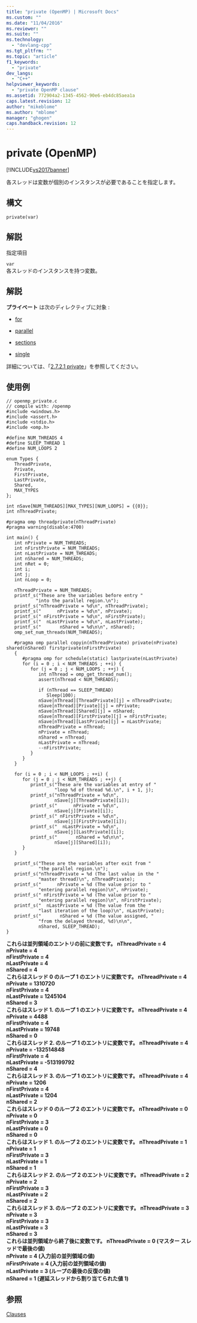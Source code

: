 ```yaml
---
title: "private (OpenMP) | Microsoft Docs"
ms.custom: ""
ms.date: "11/04/2016"
ms.reviewer: ""
ms.suite: ""
ms.technology: 
  - "devlang-cpp"
ms.tgt_pltfrm: ""
ms.topic: "article"
f1_keywords: 
  - "private"
dev_langs: 
  - "C++"
helpviewer_keywords: 
  - "private OpenMP clause"
ms.assetid: 772904a2-1345-4562-90e6-eb4dc85aea1a
caps.latest.revision: 12
author: "mikeblome"
ms.author: "mblome"
manager: "ghogen"
caps.handback.revision: 12
---
```

# private (OpenMP)
[!INCLUDE[vs2017banner](../../../assembler/inline/includes/vs2017banner.md)]

各スレッドは変数が個別のインスタンスが必要であることを指定します。  
  
## 構文  
  
```  
private(var)  
```  
  
## 解説  
 指定項目  
  
 `var`  
 各スレッドのインスタンスを持つ変数。  
  
## 解説  
 **プライベート**  は次のディレクティブに対象 :  
  
-   [for](../Topic/for%20\(OpenMP\).md)  
  
-   [parallel](../../../parallel/openmp/reference/parallel.md)  
  
-   [sections](../../../parallel/openmp/reference/sections-openmp.md)  
  
-   [single](../Topic/single.md)  
  
 詳細については、「[2.7.2.1 private](../../../parallel/openmp/2-7-2-1-private.md)」を参照してください。  
  
## 使用例  
  
```  
// openmp_private.c  
// compile with: /openmp  
#include <windows.h>  
#include <assert.h>  
#include <stdio.h>  
#include <omp.h>  
  
#define NUM_THREADS 4  
#define SLEEP_THREAD 1  
#define NUM_LOOPS 2  
  
enum Types {  
   ThreadPrivate,  
   Private,  
   FirstPrivate,  
   LastPrivate,  
   Shared,  
   MAX_TYPES  
};  
  
int nSave[NUM_THREADS][MAX_TYPES][NUM_LOOPS] = {{0}};  
int nThreadPrivate;  
  
#pragma omp threadprivate(nThreadPrivate)  
#pragma warning(disable:4700)  
  
int main() {  
   int nPrivate = NUM_THREADS;  
   int nFirstPrivate = NUM_THREADS;  
   int nLastPrivate = NUM_THREADS;  
   int nShared = NUM_THREADS;  
   int nRet = 0;  
   int i;  
   int j;  
   int nLoop = 0;  
  
   nThreadPrivate = NUM_THREADS;  
   printf_s("These are the variables before entry "  
           "into the parallel region.\n");  
   printf_s("nThreadPrivate = %d\n", nThreadPrivate);  
   printf_s("      nPrivate = %d\n", nPrivate);  
   printf_s(" nFirstPrivate = %d\n", nFirstPrivate);  
   printf_s("  nLastPrivate = %d\n", nLastPrivate);  
   printf_s("       nShared = %d\n\n", nShared);  
   omp_set_num_threads(NUM_THREADS);  
  
   #pragma omp parallel copyin(nThreadPrivate) private(nPrivate) shared(nShared) firstprivate(nFirstPrivate)  
   {  
      #pragma omp for schedule(static) lastprivate(nLastPrivate)  
      for (i = 0 ; i < NUM_THREADS ; ++i) {  
         for (j = 0 ; j < NUM_LOOPS ; ++j) {  
            int nThread = omp_get_thread_num();  
            assert(nThread < NUM_THREADS);  
  
            if (nThread == SLEEP_THREAD)  
               Sleep(100);  
            nSave[nThread][ThreadPrivate][j] = nThreadPrivate;  
            nSave[nThread][Private][j] = nPrivate;  
            nSave[nThread][Shared][j] = nShared;  
            nSave[nThread][FirstPrivate][j] = nFirstPrivate;  
            nSave[nThread][LastPrivate][j] = nLastPrivate;  
            nThreadPrivate = nThread;  
            nPrivate = nThread;  
            nShared = nThread;  
            nLastPrivate = nThread;  
            --nFirstPrivate;  
         }  
      }  
   }  
  
   for (i = 0 ; i < NUM_LOOPS ; ++i) {  
      for (j = 0 ; j < NUM_THREADS ; ++j) {  
         printf_s("These are the variables at entry of "  
                  "loop %d of thread %d.\n", i + 1, j);  
         printf_s("nThreadPrivate = %d\n",  
                  nSave[j][ThreadPrivate][i]);  
         printf_s("      nPrivate = %d\n",  
                  nSave[j][Private][i]);  
         printf_s(" nFirstPrivate = %d\n",  
                  nSave[j][FirstPrivate][i]);  
         printf_s("  nLastPrivate = %d\n",  
                  nSave[j][LastPrivate][i]);  
         printf_s("       nShared = %d\n\n",  
                  nSave[j][Shared][i]);  
      }  
   }  
  
   printf_s("These are the variables after exit from "  
            "the parallel region.\n");  
   printf_s("nThreadPrivate = %d (The last value in the "  
            "master thread)\n", nThreadPrivate);  
   printf_s("      nPrivate = %d (The value prior to "  
            "entering parallel region)\n", nPrivate);  
   printf_s(" nFirstPrivate = %d (The value prior to "  
            "entering parallel region)\n", nFirstPrivate);  
   printf_s("  nLastPrivate = %d (The value from the "  
            "last iteration of the loop)\n", nLastPrivate);  
   printf_s("       nShared = %d (The value assigned, "  
            "from the delayed thread, %d)\n\n",  
            nShared, SLEEP_THREAD);  
}  
```  
  
  **これらは並列領域のエントリの前に変数です。  nThreadPrivate \= 4**  
 **nPrivate \= 4**  
 **nFirstPrivate \= 4**  
 **nLastPrivate \= 4**  
 **nShared \= 4**  
**これらはスレッド 0 のループ 1 のエントリに変数です。  nThreadPrivate \= 4**  
 **nPrivate \= 1310720**  
 **nFirstPrivate \= 4**  
 **nLastPrivate \= 1245104**  
 **nShared \= 3**  
**これらはスレッド 1. のループ 1 のエントリに変数です。  nThreadPrivate \= 4**  
 **nPrivate \= 4488**  
 **nFirstPrivate \= 4**  
 **nLastPrivate \= 19748**  
 **nShared \= 0**  
**これらはスレッド 2. のループ 1 のエントリに変数です。  nThreadPrivate \= 4**  
 **nPrivate \= \-132514848**  
 **nFirstPrivate \= 4**  
 **nLastPrivate \= \-513199792**  
 **nShared \= 4**  
**これらはスレッド 3. のループ 1 のエントリに変数です。  nThreadPrivate \= 4**  
 **nPrivate \= 1206**  
 **nFirstPrivate \= 4**  
 **nLastPrivate \= 1204**  
 **nShared \= 2**  
**これらはスレッド 0 のループ 2 のエントリに変数です。  nThreadPrivate \= 0**  
 **nPrivate \= 0**  
 **nFirstPrivate \= 3**  
 **nLastPrivate \= 0**  
 **nShared \= 0**  
**これらはスレッド 1. のループ 2 のエントリに変数です。  nThreadPrivate \= 1**  
 **nPrivate \= 1**  
 **nFirstPrivate \= 3**  
 **nLastPrivate \= 1**  
 **nShared \= 1**  
**これらはスレッド 2. のループ 2 のエントリに変数です。  nThreadPrivate \= 2**  
 **nPrivate \= 2**  
 **nFirstPrivate \= 3**  
 **nLastPrivate \= 2**  
 **nShared \= 2**  
**これらはスレッド 3. のループ 2 のエントリに変数です。  nThreadPrivate \= 3**  
 **nPrivate \= 3**  
 **nFirstPrivate \= 3**  
 **nLastPrivate \= 3**  
 **nShared \= 3**  
**これらは並列領域から終了後に変数です。  nThreadPrivate \= 0 \(マスター スレッドで最後の値\)**   
 **nPrivate \= 4 \(入力前の並列領域の値\)**   
 **nFirstPrivate \= 4 \(入力前の並列領域の値\)**   
 **nLastPrivate \= 3 \(ループの最後の反復の値\)**   
 **nShared \= 1 \(遅延スレッドから割り当てられた値 1\)**    
## 参照  
 [Clauses](../../../parallel/openmp/reference/openmp-clauses.md)